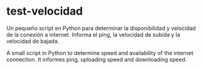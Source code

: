 # test-velocidad
Un pequeño script en Python para determinar la disponibilidad y velocidad de la conexión a internet.
Informa el ping, la velocidad de subida y la velocidad de bajada.

A small script in Python to determine speed and availability of the internet connection.
It informes ping, uploading speed and downloading speed.
